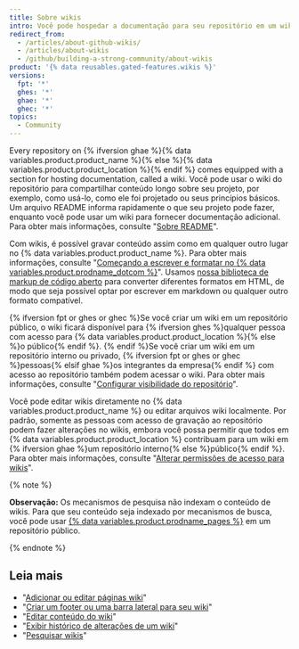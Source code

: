 ```yaml
---
title: Sobre wikis
intro: Você pode hospedar a documentação para seu repositório em um wiki para que outras pessoas possam usar e contribuir com seu projeto.
redirect_from:
  - /articles/about-github-wikis/
  - /articles/about-wikis
  - /github/building-a-strong-community/about-wikis
product: '{% data reusables.gated-features.wikis %}'
versions:
  fpt: '*'
  ghes: '*'
  ghae: '*'
  ghec: '*'
topics:
  - Community
---
```


Every repository on {% ifversion ghae %}{% data variables.product.product_name %}{% else %}{% data variables.product.product_location %}{% endif %} comes equipped with a section for hosting documentation, called a wiki. Você pode usar o wiki do repositório para compartilhar conteúdo longo sobre seu projeto, por exemplo, como usá-lo, como ele foi projetado ou seus princípios básicos. Um arquivo README informa rapidamente o que seu projeto pode fazer, enquanto você pode usar um wiki para fornecer documentação adicional. Para obter mais informações, consulte "[Sobre README](/articles/about-readmes)".

Com wikis, é possível gravar conteúdo assim como em qualquer outro lugar no {% data variables.product.product_name %}. Para obter mais informações, consulte "[Começando a escrever e formatar no {% data variables.product.prodname_dotcom %}](/articles/getting-started-with-writing-and-formatting-on-github)". Usamos [nossa biblioteca de markup de código aberto](https://github.com/github/markup) para converter diferentes formatos em HTML, de modo que seja possível optar por escrever em markdown ou qualquer outro formato compatível.

{% ifversion fpt or ghes or ghec %}Se você criar um wiki em um repositório público, o wiki ficará disponível para {% ifversion ghes %}qualquer pessoa com acesso para {% data variables.product.product_location %}{% else %}o público{% endif %}. {% endif %}Se você criar um wiki em um repositório interno ou privado, {% ifversion fpt or ghes or ghec %}pessoas{% elsif ghae %}os integrantes da empresa{% endif %} com acesso ao repositório também podem acessar o wiki. Para obter mais informações, consulte "[Configurar visibilidade do repositório](/articles/setting-repository-visibility)".

Você pode editar wikis diretamente no {% data variables.product.product_name %} ou editar arquivos wiki localmente. Por padrão, somente as pessoas com acesso de gravação ao repositório podem fazer alterações no wikis, embora você possa permitir que todos em {% data variables.product.product_location %} contribuam para um wiki em {% ifversion ghae %}um repositório interno{% else %}público{% endif %}. Para obter mais informações, consulte "[Alterar permissões de acesso para wikis](/communities/documenting-your-project-with-wikis/changing-access-permissions-for-wikis)".

{% note %}

**Observação:** Os mecanismos de pesquisa não indexam o conteúdo de wikis. Para que seu conteúdo seja indexado por mecanismos de busca, você pode usar [{% data variables.product.prodname_pages %}](/pages) em um repositório público.

{% endnote %}

## Leia mais

- "[Adicionar ou editar páginas wiki](/communities/documenting-your-project-with-wikis/adding-or-editing-wiki-pages)"
- "[Criar um footer ou uma barra lateral para seu wiki](/communities/documenting-your-project-with-wikis/creating-a-footer-or-sidebar-for-your-wiki)"
- "[Editar conteúdo do wiki](/communities/documenting-your-project-with-wikis/editing-wiki-content)"
- "[Exibir histórico de alterações de um wiki](/articles/viewing-a-wiki-s-history-of-changes)"
- "[Pesquisar wikis](/search-github/searching-on-github/searching-wikis)"
